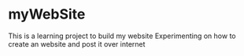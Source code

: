 # myWebSite
This is a learning project to build my website
Experimenting on how to create an website and post it over internet
